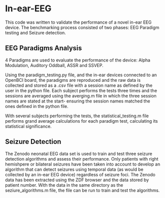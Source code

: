 # In-ear-EEG
This code was written to validate the performance of a novel in-ear EEG device. The benchmarking process consisted of two phases: EEG Paradigm testing and Seizure detection.

## EEG Paradigms Analysis
4 Paradigms are used to evaluate the performance of the device: Alpha Modulation, Auditory Oddball, ASSR and SSVEP.  
  
Using the paradigm_testing.py file, and the in-ear devices connected to an OpenBCI board, the paradigms are reproduced and the raw data is collected and stored as a .csv file with a session name as defined by the user in the python file. Each subject performs the tests three times and the sessions are averaged using the averging.m file in which the three session names are stated at the start- ensuring the session names matched the ones defined in the python file.   
  
With several subjects performing the tests, the statistical_testing.m file performs grand average calculations for each paradigm test, calculating its statistical significance.

## Seizure Detection
The Zenodo neonatal EEG data set is used to train and test three seizure detection algorithms and assess their performance. Only patients with right hemishpere or bilateral seizures have been taken into account to develop an algorithm that can detect seizures using temporal data (as would be collected by an in-ear EEG device) regardless of seizure foci. The Zenodo data has been extracted using the ZDF browser and the data stored by patient number. With the data in the same directory as the seziure_algorithms.m file, the file can be run to train and test the algorithms.


